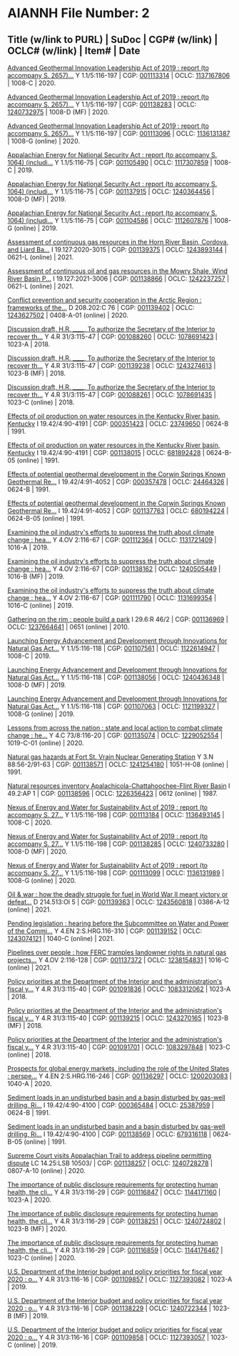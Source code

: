# AIANNH File Number: 2

## Title (w/link to PURL) | SuDoc | CGP# (w/link) | OCLC# (w/link) | Item# | Date

[Advanced Geothermal Innovation Leadership Act of 2019 : report (to accompany S. 2657)...](https://catalog.gpo.gov)
Y 1.1/5:116-197 | CGP: [001113314](https://catalog.gpo.gov/F/?func=direct&doc_number=001113314&local_base=GPO01PUB) | OCLC: [1137167806](https://www.worldcat.org/oclc/1137167806&referer=brief_results) | 1008-C | 2020.

[Advanced Geothermal Innovation Leadership Act of 2019 : report (to accompany S. 2657)...](https://catalog.gpo.gov)
Y 1.1/5:116-197 | CGP: [001138283](https://catalog.gpo.gov/F/?func=direct&doc_number=001138283&local_base=GPO01PUB) | OCLC: [1240732975](https://www.worldcat.org/oclc/1240732975&referer=brief_results) | 1008-D (MF) | 2020.

[Advanced Geothermal Innovation Leadership Act of 2019 : report (to accompany S. 2657)...](https://purl.fdlp.gov/GPO/gpo130801)
Y 1.1/5:116-197 | CGP: [001113096](https://catalog.gpo.gov/F/?func=direct&doc_number=001113096&local_base=GPO01PUB) | OCLC: [1136131387](https://www.worldcat.org/oclc/1136131387&referer=brief_results) | 1008-G (online) | 2020.

[Appalachian Energy for National Security Act : report (to accompany S. 1064) (includi...](https://catalog.gpo.gov)
Y 1.1/5:116-75 | CGP: [001105490](https://catalog.gpo.gov/F/?func=direct&doc_number=001105490&local_base=GPO01PUB) | OCLC: [1117307859](https://www.worldcat.org/oclc/1117307859&referer=brief_results) | 1008-C | 2019.

[Appalachian Energy for National Security Act : report (to accompany S. 1064) (includi...](https://catalog.gpo.gov)
Y 1.1/5:116-75 | CGP: [001137915](https://catalog.gpo.gov/F/?func=direct&doc_number=001137915&local_base=GPO01PUB) | OCLC: [1240364456](https://www.worldcat.org/oclc/1240364456&referer=brief_results) | 1008-D (MF) | 2019.

[Appalachian Energy for National Security Act : report (to accompany S. 1064) (includi...](https://purl.fdlp.gov/GPO/gpo124527)
Y 1.1/5:116-75 | CGP: [001104586](https://catalog.gpo.gov/F/?func=direct&doc_number=001104586&local_base=GPO01PUB) | OCLC: [1112607876](https://www.worldcat.org/oclc/1112607876&referer=brief_results) | 1008-G (online) | 2019.

[Assessment of continuous gas resources in the Horn River Basin, Cordova, and Liard Ba...](https://purl.fdlp.gov/GPO/gpo153549)
I 19.127:2020-3015 | CGP: [001139375](https://catalog.gpo.gov/F/?func=direct&doc_number=001139375&local_base=GPO01PUB) | OCLC: [1243893144](https://www.worldcat.org/oclc/1243893144&referer=brief_results) | 0621-L (online) | 2021.

[Assessment of continuous oil and gas resources in the Mowry Shale, Wind River Basin P...](https://purl.fdlp.gov/GPO/gpo146997)
I 19.127:2021-3006 | CGP: [001138866](https://catalog.gpo.gov/F/?func=direct&doc_number=001138866&local_base=GPO01PUB) | OCLC: [1242237257](https://www.worldcat.org/oclc/1242237257&referer=brief_results) | 0621-L (online) | 2021.

[Conflict prevention and security cooperation in the Arctic Region : frameworks of the...](https://purl.fdlp.gov/GPO/gpo153277)
D 208.202:C 76 | CGP: [001139402](https://catalog.gpo.gov/F/?func=direct&doc_number=001139402&local_base=GPO01PUB) | OCLC: [1243627502](https://www.worldcat.org/oclc/1243627502&referer=brief_results) | 0408-A-01 (online) | 2020.

[Discussion draft, H.R. ____, To authorize the Secretary of the Interior to recover th...](https://catalog.gpo.gov)
Y 4.R 31/3:115-47 | CGP: [001088260](https://catalog.gpo.gov/F/?func=direct&doc_number=001088260&local_base=GPO01PUB) | OCLC: [1078691423](https://www.worldcat.org/oclc/1078691423&referer=brief_results) | 1023-A | 2018.

[Discussion draft, H.R. ____, To authorize the Secretary of the Interior to recover th...](https://catalog.gpo.gov)
Y 4.R 31/3:115-47 | CGP: [001139238](https://catalog.gpo.gov/F/?func=direct&doc_number=001139238&local_base=GPO01PUB) | OCLC: [1243274613](https://www.worldcat.org/oclc/1243274613&referer=brief_results) | 1023-B (MF) | 2018.

[Discussion draft, H.R. ____, To authorize the Secretary of the Interior to recover th...](https://purl.fdlp.gov/GPO/gpo112141)
Y 4.R 31/3:115-47 | CGP: [001088261](https://catalog.gpo.gov/F/?func=direct&doc_number=001088261&local_base=GPO01PUB) | OCLC: [1078691435](https://www.worldcat.org/oclc/1078691435&referer=brief_results) | 1023-C (online) | 2018.

[Effects of oil production on water resources in the Kentucky River basin, Kentucky](https://catalog.gpo.gov)
I 19.42/4:90-4191 | CGP: [000351423](https://catalog.gpo.gov/F/?func=direct&doc_number=000351423&local_base=GPO01PUB) | OCLC: [23749650](https://www.worldcat.org/oclc/23749650&referer=brief_results) | 0624-B | 1991.

[Effects of oil production on water resources in the Kentucky River basin, Kentucky](https://purl.fdlp.gov/GPO/gpo151689)
I 19.42/4:90-4191 | CGP: [001138015](https://catalog.gpo.gov/F/?func=direct&doc_number=001138015&local_base=GPO01PUB) | OCLC: [681892428](https://www.worldcat.org/oclc/681892428&referer=brief_results) | 0624-B-05 (online) | 1991.

[Effects of potential geothermal development in the Corwin Springs Known Geothermal Re...](https://catalog.gpo.gov)
I 19.42/4:91-4052 | CGP: [000357478](https://catalog.gpo.gov/F/?func=direct&doc_number=000357478&local_base=GPO01PUB) | OCLC: [24464326](https://www.worldcat.org/oclc/24464326&referer=brief_results) | 0624-B | 1991.

[Effects of potential geothermal development in the Corwin Springs Known Geothermal Re...](https://purl.fdlp.gov/GPO/gpo151469)
I 19.42/4:91-4052 | CGP: [001137763](https://catalog.gpo.gov/F/?func=direct&doc_number=001137763&local_base=GPO01PUB) | OCLC: [680194224](https://www.worldcat.org/oclc/680194224&referer=brief_results) | 0624-B-05 (online) | 1991.

[Examining the oil industry's efforts to suppress the truth about climate change : hea...](https://catalog.gpo.gov)
Y 4.OV 2:116-67 | CGP: [001112364](https://catalog.gpo.gov/F/?func=direct&doc_number=001112364&local_base=GPO01PUB) | OCLC: [1131721409](https://www.worldcat.org/oclc/1131721409&referer=brief_results) | 1016-A | 2019.

[Examining the oil industry's efforts to suppress the truth about climate change : hea...](https://catalog.gpo.gov)
Y 4.OV 2:116-67 | CGP: [001138162](https://catalog.gpo.gov/F/?func=direct&doc_number=001138162&local_base=GPO01PUB) | OCLC: [1240505449](https://www.worldcat.org/oclc/1240505449&referer=brief_results) | 1016-B (MF) | 2019.

[Examining the oil industry's efforts to suppress the truth about climate change : hea...](https://purl.fdlp.gov/GPO/gpo129694)
Y 4.OV 2:116-67 | CGP: [001111790](https://catalog.gpo.gov/F/?func=direct&doc_number=001111790&local_base=GPO01PUB) | OCLC: [1131699354](https://www.worldcat.org/oclc/1131699354&referer=brief_results) | 1016-C (online) | 2019.

[Gathering on the rim : people build a park](https://purl.fdlp.gov/GPO/gpo151599)
I 29.6:R 46/2 | CGP: [001136969](https://catalog.gpo.gov/F/?func=direct&doc_number=001136969&local_base=GPO01PUB) | OCLC: [1237664641](https://www.worldcat.org/oclc/1237664641&referer=brief_results) | 0651 (online) | 2010.

[Launching Energy Advancement and Development through Innovations for Natural Gas Act...](https://catalog.gpo.gov)
Y 1.1/5:116-118 | CGP: [001107561](https://catalog.gpo.gov/F/?func=direct&doc_number=001107561&local_base=GPO01PUB) | OCLC: [1122614947](https://www.worldcat.org/oclc/1122614947&referer=brief_results) | 1008-C | 2019.

[Launching Energy Advancement and Development through Innovations for Natural Gas Act...](https://catalog.gpo.gov)
Y 1.1/5:116-118 | CGP: [001138056](https://catalog.gpo.gov/F/?func=direct&doc_number=001138056&local_base=GPO01PUB) | OCLC: [1240436348](https://www.worldcat.org/oclc/1240436348&referer=brief_results) | 1008-D (MF) | 2019.

[Launching Energy Advancement and Development through Innovations for Natural Gas Act...](https://purl.fdlp.gov/GPO/gpo126357)
Y 1.1/5:116-118 | CGP: [001107063](https://catalog.gpo.gov/F/?func=direct&doc_number=001107063&local_base=GPO01PUB) | OCLC: [1121199327](https://www.worldcat.org/oclc/1121199327&referer=brief_results) | 1008-G (online) | 2019.

[Lessons from across the nation : state and local action to combat climate change : he...](https://purl.fdlp.gov/GPO/gpo149848)
Y 4.C 73/8:116-20 | CGP: [001135074](https://catalog.gpo.gov/F/?func=direct&doc_number=001135074&local_base=GPO01PUB) | OCLC: [1229052554](https://www.worldcat.org/oclc/1229052554&referer=brief_results) | 1019-C-01 (online) | 2020.

[Natural gas hazards at Fort St. Vrain Nuclear Generating Station](https://purl.fdlp.gov/GPO/gpo152561)
Y 3.N 88:56-2/91-63 | CGP: [001138571](https://catalog.gpo.gov/F/?func=direct&doc_number=001138571&local_base=GPO01PUB) | OCLC: [1241254180](https://www.worldcat.org/oclc/1241254180&referer=brief_results) | 1051-H-08 (online) | 1991.

[Natural resources inventory Apalachicola-Chattahoochee-Flint River Basin](https://purl.fdlp.gov/GPO/gpo152912)
I 49.2:AP 1 | CGP: [001138596](https://catalog.gpo.gov/F/?func=direct&doc_number=001138596&local_base=GPO01PUB) | OCLC: [1226356423](https://www.worldcat.org/oclc/1226356423&referer=brief_results) | 0612 (online) | 1987.

[Nexus of Energy and Water for Sustainability Act of 2019 : report (to accompany S. 27...](https://catalog.gpo.gov)
Y 1.1/5:116-198 | CGP: [001113184](https://catalog.gpo.gov/F/?func=direct&doc_number=001113184&local_base=GPO01PUB) | OCLC: [1136493145](https://www.worldcat.org/oclc/1136493145&referer=brief_results) | 1008-C | 2020.

[Nexus of Energy and Water for Sustainability Act of 2019 : report (to accompany S. 27...](https://catalog.gpo.gov)
Y 1.1/5:116-198 | CGP: [001138285](https://catalog.gpo.gov/F/?func=direct&doc_number=001138285&local_base=GPO01PUB) | OCLC: [1240733280](https://www.worldcat.org/oclc/1240733280&referer=brief_results) | 1008-D (MF) | 2020.

[Nexus of Energy and Water for Sustainability Act of 2019 : report (to accompany S. 27...](https://www.govinfo.gov/content/pkg/CRPT-116srpt198/html/CRPT-116srpt198.htm)
Y 1.1/5:116-198 | CGP: [001113099](https://catalog.gpo.gov/F/?func=direct&doc_number=001113099&local_base=GPO01PUB) | OCLC: [1136131989](https://www.worldcat.org/oclc/1136131989&referer=brief_results) | 1008-G (online) | 2020.

[Oil & war : how the deadly struggle for fuel in World War II meant victory or defeat...](https://purl.fdlp.gov/GPO/gpo153535)
D 214.513:OI 5 | CGP: [001139363](https://catalog.gpo.gov/F/?func=direct&doc_number=001139363&local_base=GPO01PUB) | OCLC: [1243560818](https://www.worldcat.org/oclc/1243560818&referer=brief_results) | 0386-A-12 (online) | 2021.

[Pending legislation : hearing before the Subcommittee on Water and Power of the Commi...](https://purl.fdlp.gov/GPO/gpo153394)
Y 4.EN 2:S.HRG.116-310 | CGP: [001139152](https://catalog.gpo.gov/F/?func=direct&doc_number=001139152&local_base=GPO01PUB) | OCLC: [1243074121](https://www.worldcat.org/oclc/1243074121&referer=brief_results) | 1040-C (online) | 2021.

[Pipelines over people : how FERC tramples landowner rights in natural gas projects...](https://purl.fdlp.gov/GPO/gpo151913)
Y 4.OV 2:116-128 | CGP: [001137372](https://catalog.gpo.gov/F/?func=direct&doc_number=001137372&local_base=GPO01PUB) | OCLC: [1238154831](https://www.worldcat.org/oclc/1238154831&referer=brief_results) | 1016-C (online) | 2021.

[Policy priorities at the Department of the Interior and the administration's fiscal y...](https://catalog.gpo.gov)
Y 4.R 31/3:115-40 | CGP: [001091836](https://catalog.gpo.gov/F/?func=direct&doc_number=001091836&local_base=GPO01PUB) | OCLC: [1083312062](https://www.worldcat.org/oclc/1083312062&referer=brief_results) | 1023-A | 2018.

[Policy priorities at the Department of the Interior and the administration's fiscal y...](https://catalog.gpo.gov)
Y 4.R 31/3:115-40 | CGP: [001139215](https://catalog.gpo.gov/F/?func=direct&doc_number=001139215&local_base=GPO01PUB) | OCLC: [1243270165](https://www.worldcat.org/oclc/1243270165&referer=brief_results) | 1023-B (MF) | 2018.

[Policy priorities at the Department of the Interior and the administration's fiscal y...](https://purl.fdlp.gov/GPO/gpo114167)
Y 4.R 31/3:115-40 | CGP: [001091701](https://catalog.gpo.gov/F/?func=direct&doc_number=001091701&local_base=GPO01PUB) | OCLC: [1083297848](https://www.worldcat.org/oclc/1083297848&referer=brief_results) | 1023-C (online) | 2018.

[Prospects for global energy markets, including the role of the United States : perspe...](https://catalog.gpo.gov)
Y 4.EN 2:S.HRG.116-246 | CGP: [001136297](https://catalog.gpo.gov/F/?func=direct&doc_number=001136297&local_base=GPO01PUB) | OCLC: [1200203083](https://www.worldcat.org/oclc/1200203083&referer=brief_results) | 1040-A | 2020.

[Sediment loads in an undisturbed basin and a basin disturbed by gas-well drilling, Ri...](https://catalog.gpo.gov)
I 19.42/4:90-4100 | CGP: [000365484](https://catalog.gpo.gov/F/?func=direct&doc_number=000365484&local_base=GPO01PUB) | OCLC: [25387959](https://www.worldcat.org/oclc/25387959&referer=brief_results) | 0624-B | 1991.

[Sediment loads in an undisturbed basin and a basin disturbed by gas-well drilling, Ri...](https://purl.fdlp.gov/GPO/gpo151793)
I 19.42/4:90-4100 | CGP: [001138569](https://catalog.gpo.gov/F/?func=direct&doc_number=001138569&local_base=GPO01PUB) | OCLC: [679316118](https://www.worldcat.org/oclc/679316118&referer=brief_results) | 0624-B-05 (online) | 1991.

[Supreme Court visits Appalachian Trail to address pipeline permitting dispute](https://purl.fdlp.gov/GPO/gpo151642)
LC 14.25:LSB 10503/ | CGP: [001138257](https://catalog.gpo.gov/F/?func=direct&doc_number=001138257&local_base=GPO01PUB) | OCLC: [1240728278](https://www.worldcat.org/oclc/1240728278&referer=brief_results) | 0807-A-10 (online) | 2020.

[The importance of public disclosure requirements for protecting human health, the cli...](https://catalog.gpo.gov)
Y 4.R 31/3:116-29 | CGP: [001116847](https://catalog.gpo.gov/F/?func=direct&doc_number=001116847&local_base=GPO01PUB) | OCLC: [1144171160](https://www.worldcat.org/oclc/1144171160&referer=brief_results) | 1023-A | 2020.

[The importance of public disclosure requirements for protecting human health, the cli...](https://catalog.gpo.gov)
Y 4.R 31/3:116-29 | CGP: [001138251](https://catalog.gpo.gov/F/?func=direct&doc_number=001138251&local_base=GPO01PUB) | OCLC: [1240724802](https://www.worldcat.org/oclc/1240724802&referer=brief_results) | 1023-B (MF) | 2020.

[The importance of public disclosure requirements for protecting human health, the cli...](https://purl.fdlp.gov/GPO/gpo133415)
Y 4.R 31/3:116-29 | CGP: [001116859](https://catalog.gpo.gov/F/?func=direct&doc_number=001116859&local_base=GPO01PUB) | OCLC: [1144176467](https://www.worldcat.org/oclc/1144176467&referer=brief_results) | 1023-C (online) | 2020.

[U.S. Department of the Interior budget and policy priorities for fiscal year 2020 : o...](https://catalog.gpo.gov)
Y 4.R 31/3:116-16 | CGP: [001109857](https://catalog.gpo.gov/F/?func=direct&doc_number=001109857&local_base=GPO01PUB) | OCLC: [1127393082](https://www.worldcat.org/oclc/1127393082&referer=brief_results) | 1023-A | 2019.

[U.S. Department of the Interior budget and policy priorities for fiscal year 2020 : o...](https://catalog.gpo.gov)
Y 4.R 31/3:116-16 | CGP: [001138229](https://catalog.gpo.gov/F/?func=direct&doc_number=001138229&local_base=GPO01PUB) | OCLC: [1240722344](https://www.worldcat.org/oclc/1240722344&referer=brief_results) | 1023-B (MF) | 2019.

[U.S. Department of the Interior budget and policy priorities for fiscal year 2020 : o...](https://purl.fdlp.gov/GPO/gpo128424)
Y 4.R 31/3:116-16 | CGP: [001109858](https://catalog.gpo.gov/F/?func=direct&doc_number=001109858&local_base=GPO01PUB) | OCLC: [1127393057](https://www.worldcat.org/oclc/1127393057&referer=brief_results) | 1023-C (online) | 2019.

